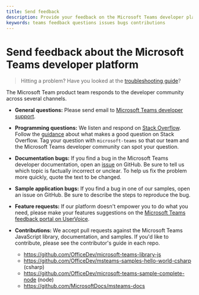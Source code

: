 ```yaml
---
title: Send feedback
description: Provide your feedback on the Microsoft Teams developer platform
keywords: teams feedback questions issues bugs contributions
---
```


# Send feedback about the Microsoft Teams developer platform

>Hitting a problem? Have you looked at the [troubleshooting guide](~/troubleshoot/troubleshoot)?

The Microsoft Team product team responds to the developer community across several channels.

- **General questions:** Please send email to [Microsoft Teams developer support](mailto:microsoftteamsdev@microsoft.com).

- **Programming questions:** We listen and respond on [Stack Overflow](http://stackoverflow.com/questions/tagged/microsoft-teams). Follow the [guidance](http://stackoverflow.com/tour) about what makes a good question on Stack Overflow. Tag your question with `microsoft-teams` so that our team and the Microsoft Teams developer community can spot your question.

- **Documentation bugs:** If you find a bug in the Microsoft Teams developer documentation, open an [issue](https://github.com/MicrosoftDocs/msteams-docs/issues) on GitHub. Be sure to tell us which topic is factually incorrect or unclear. To help us fix the problem more quickly, quote the text to be changed.

- **Sample application bugs:** If you find a bug in one of our samples, open an issue on GitHub. Be sure to describe the steps to reproduce the bug.

- **Feature requests:** If our platform doesn't empower you to do what you need, please make your features suggestions on the [Microsoft Teams feedback portal on UserVoice](https://aka.ms/microsoftteamsplatformsuggestions).

- **Contributions:** We accept pull requests against the Microsoft Teams JavaScript library, documentation, and samples. If you'd like to contribute, please see the contributor's guide in each repo.
  * https://github.com/OfficeDev/microsoft-teams-library-js
  * https://github.com/OfficeDev/msteams-samples-hello-world-csharp (csharp)
  * https://github.com/OfficeDev/microsoft-teams-sample-complete-node (node)
  * https://github.com/MicrosoftDocs/msteams-docs
 
